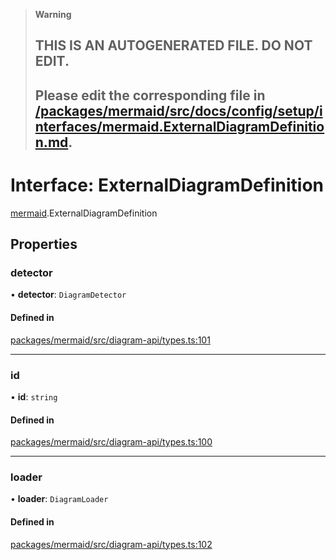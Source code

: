 > **Warning**
>
> ## THIS IS AN AUTOGENERATED FILE. DO NOT EDIT.
>
> ## Please edit the corresponding file in [/packages/mermaid/src/docs/config/setup/interfaces/mermaid.ExternalDiagramDefinition.md](../../../../packages/mermaid/src/docs/config/setup/interfaces/mermaid.ExternalDiagramDefinition.md).

# Interface: ExternalDiagramDefinition

[mermaid](../modules/mermaid.md).ExternalDiagramDefinition

## Properties

### detector

• **detector**: `DiagramDetector`

#### Defined in

[packages/mermaid/src/diagram-api/types.ts:101](https://github.com/mermaid-js/mermaid/blob/master/packages/mermaid/src/diagram-api/types.ts#L101)

---

### id

• **id**: `string`

#### Defined in

[packages/mermaid/src/diagram-api/types.ts:100](https://github.com/mermaid-js/mermaid/blob/master/packages/mermaid/src/diagram-api/types.ts#L100)

---

### loader

• **loader**: `DiagramLoader`

#### Defined in

[packages/mermaid/src/diagram-api/types.ts:102](https://github.com/mermaid-js/mermaid/blob/master/packages/mermaid/src/diagram-api/types.ts#L102)
